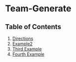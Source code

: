 # Team-Generate

## Table of Contents
1. [Directions](#example)
2. [Example2](#example2)
3. [Third Example](#third-example)
4. [Fourth Example](#fourth-examplehttpwwwfourthexamplecom)
